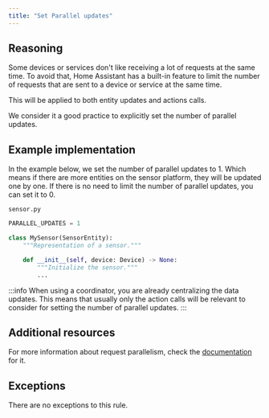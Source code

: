 ```yaml
---
title: "Set Parallel updates"
---
```


## Reasoning

Some devices or services don't like receiving a lot of requests at the same time.
To avoid that, Home Assistant has a built-in feature to limit the number of requests that are sent to a device or service at the same time.

This will be applied to both entity updates and actions calls.

We consider it a good practice to explicitly set the number of parallel updates.

## Example implementation

In the example below, we set the number of parallel updates to 1.
Which means if there are more entities on the sensor platform, they will be updated one by one.
If there is no need to limit the number of parallel updates, you can set it to 0.

`sensor.py`
```python {1} showLineNumbers
PARALLEL_UPDATES = 1

class MySensor(SensorEntity):
    """Representation of a sensor."""

    def __init__(self, device: Device) -> None:
        """Initialize the sensor."""
        ...
```

:::info
When using a coordinator, you are already centralizing the data updates.
This means that usually only the action calls will be relevant to consider for setting the number of parallel updates.
:::

## Additional resources

For more information about request parallelism, check the [documentation](/docs/integration_fetching_data#request-parallelism) for it.

## Exceptions

There are no exceptions to this rule.